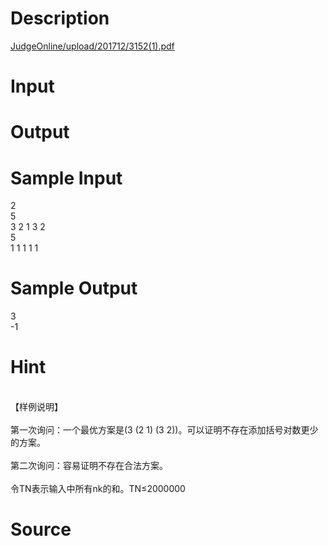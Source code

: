 
# Description

<div class="content"><p><a href="/JudgeOnline/upload/201712/3152(1).pdf">JudgeOnline/upload/201712/3152(1).pdf</a></p></div>

# Input

<div class="content"></div>

# Output

<div class="content"></div>

# Sample Input

<div class="content"><span class="sampledata">2 <br/>
5 <br/>
3 2 1 3 2 <br/>
5 <br/>
1 1 1 1 1 </span></div>

# Sample Output

<div class="content"><span class="sampledata">3 <br/>
-1 <br/>
 </span></div>

# Hint

<div class="content"><p></p><p></p><br/>
<div>【样例说明】 </div><br/>
<div>第一次询问：一个最优方案是(3 (2 1) (3 2))。可以证明不存在添加括号对数更少的方案。 </div><br/>
<div>第二次询问：容易证明不存在合法方案。</div><br/>
<div>令TN表示输入中所有nk的和。TN≤2000000</div><p></p></div>

# Source

<div class="content"><p><a href="problemset.php?search="></a></p></div>

